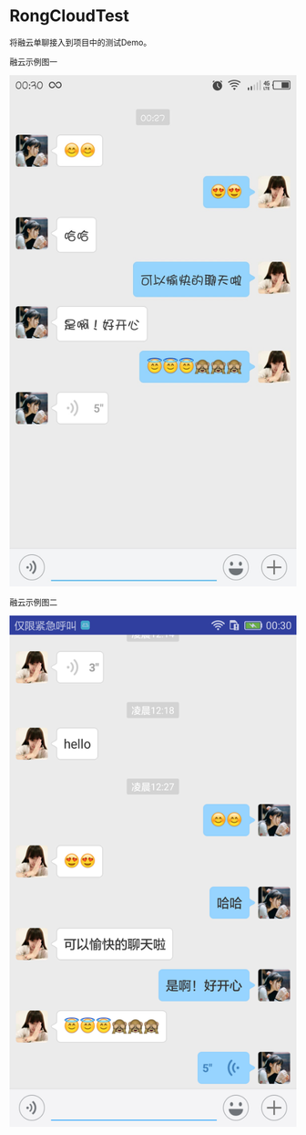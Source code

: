 # RongCloudTest
将融云单聊接入到项目中的测试Demo。

融云示例图一

 ![image](https://github.com/makezhao/RongCloudTest/blob/master/images/%E8%9E%8D%E4%BA%91%E7%A4%BA%E4%BE%8B%E4%B8%80.jpg)
 
  融云示例图二

 ![image](https://github.com/makezhao/RongCloudTest/blob/master/images/%E8%9E%8D%E4%BA%91%E7%A4%BA%E4%BE%8B%E4%BA%8C.png)
